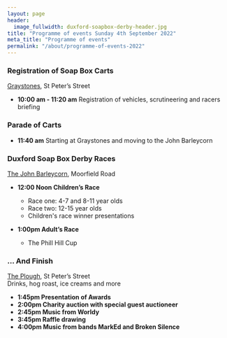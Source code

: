 ```yaml
---
layout: page
header:
  image_fullwidth: duxford-soapbox-derby-header.jpg
title: "Programme of events Sunday 4th September 2022"
meta_title: "Programme of events"
permalink: "/about/programme-of-events-2022"
---
```


### Registration of Soap Box Carts
[Graystones](https://www.facebook.com/people/Graystones/100063804272277/), St Peter’s Street
* __10:00 am - 11:20 am__
Registration of vehicles, scrutineering and racers briefing

### Parade of Carts
* __11:40 am__
Starting at Graystones and moving to the John Barleycorn

### Duxford Soap Box Derby Races
[The John Barleycorn](https://www.facebook.com/johnbarleycornduxford), Moorfield Road

* __12:00 Noon Children’s Race__
    * Race one: 4-7 and 8-11 year olds
    * Race two: 12-15 year olds
    * Children's race winner presentations


*  __1:00pm Adult’s Race__
    * The Phill Hill Cup

### … And Finish
[The Plough](https://www.theduxfordplough.co.uk/), St Peter’s Street
<br />
Drinks, hog roast, ice creams and more

* __1:45pm Presentation of Awards__
* __2:00pm Charity auction with special guest auctioneer__
* __2:45pm Music from Worldy__
* __3:45pm Raffle drawing__
* __4:00pm Music from bands MarkEd and Broken Silence__
